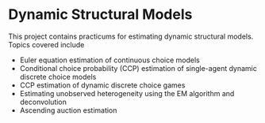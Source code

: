 # Dynamic Structural Models

This project contains practicums for estimating dynamic structural models. Topics covered include
- Euler equation estimation of continuous choice models
- Conditional choice probability (CCP) estimation of single-agent dynamic discrete choice models
- CCP estimation of dynamic discrete choice games
- Estimating unobserved heterogeneity using the EM algorithm and deconvolution
- Ascending auction estimation
